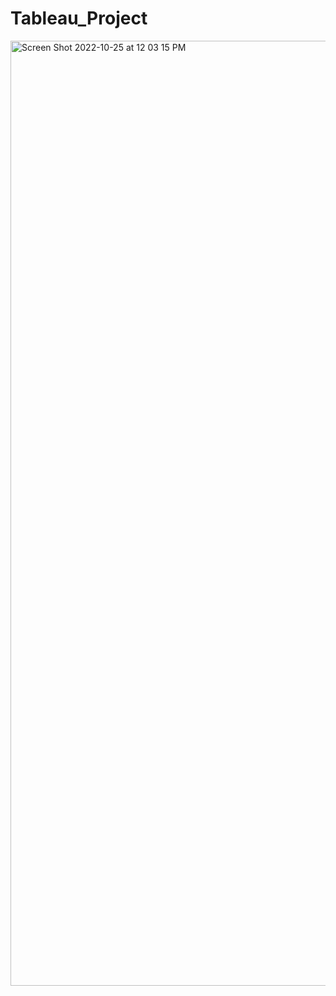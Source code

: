 # Tableau_Project
<img width="1512" alt="Screen Shot 2022-10-25 at 12 03 15 PM" src="https://user-images.githubusercontent.com/112053244/197837553-23a4b65a-dcf9-4902-8a1d-5299e6fd0d0b.png">
